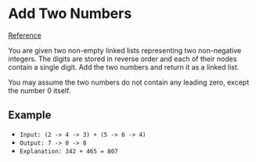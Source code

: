 # Add Two Numbers
[Reference](https://leetcode.com/problems/add-two-numbers/)

You are given two non-empty linked lists representing two non-negative integers. The digits are stored in reverse order and each of their nodes contain a single digit. Add the two numbers and return it as a linked list.

You may assume the two numbers do not contain any leading zero, except the number 0 itself.

## Example
*   `Input: (2 -> 4 -> 3) + (5 -> 6 -> 4)`
*   `Output: 7 -> 0 -> 8`
*   `Explanation: 342 + 465 = 807`
